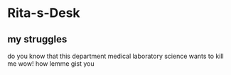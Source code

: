 # Rita-s-Desk
## my struggles
do you know that this department medical laboratory science wants to kill me 
wow! how
lemme gist you
